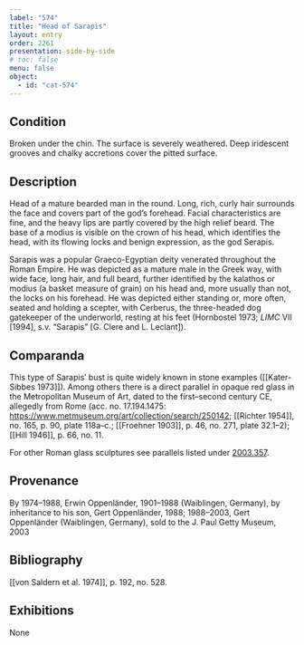```yaml
---
label: "574"
title: "Head of Sarapis"
layout: entry
order: 2261
presentation: side-by-side
# toc: false
menu: false
object:
  - id: "cat-574"
---
```


## Condition

Broken under the chin. The surface is severely weathered. Deep iridescent grooves and chalky accretions cover the pitted surface.

## Description

Head of a mature bearded man in the round. Long, rich, curly hair surrounds the face and covers part of the god’s forehead. Facial characteristics are fine, and the heavy lips are partly covered by the high relief beard. The base of a modius is visible on the crown of his head, which identifies the head, with its flowing locks and benign expression, as the god Serapis.

Sarapis was a popular Graeco-Egyptian deity venerated throughout the Roman Empire. He was depicted as a mature male in the Greek way, with wide face, long hair, and full beard, further identified by the kalathos or modius (a basket measure of grain) on his head and, more usually than not, the locks on his forehead. He was depicted either standing or, more often, seated and holding a scepter, with Cerberus, the three-headed dog gatekeeper of the underworld, resting at his feet (Hornbostel 1973; *LIMC* VII [1994], s.v. “Sarapis” [G. Clere and L. Leclant]).

## Comparanda

This type of Sarapis’ bust is quite widely known in stone examples ([[Kater-Sibbes 1973]]). Among others there is a direct parallel in opaque red glass in the Metropolitan Museum of Art, dated to the first–second century CE, allegedly from Rome (acc. no. 17.194.1475: <https://www.metmuseum.org/art/collection/search/250142>; [[Richter 1954]], no. 165, p. 90, plate 118a–c.; [[Froehner 1903]], p. 46, no. 271, plate 32.1–2); [[Hill 1946]], p. 66, no. 11.

For other Roman glass sculptures see parallels listed under [2003.357](#cat).

## Provenance

By 1974–1988, Erwin Oppenländer, 1901–1988 (Waiblingen, Germany), by inheritance to his son, Gert Oppenländer, 1988; 1988–2003, Gert Oppenländer (Waiblingen, Germany), sold to the J. Paul Getty Museum, 2003

## Bibliography

[[von Saldern et al. 1974]], p. 192, no. 528.

## Exhibitions

None